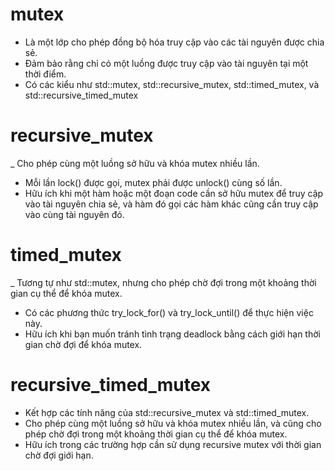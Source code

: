 ﻿# mutex
- Là một lớp cho phép đồng bộ hóa truy cập vào các tài nguyên được chia sẻ.
- Đảm bảo rằng chỉ có một luồng được truy cập vào tài nguyên tại một thời điểm.
- Có các kiểu như std::mutex, std::recursive_mutex, std::timed_mutex, và std::recursive_timed_mutex

# recursive_mutex
_ Cho phép cùng một luồng sở hữu và khóa mutex nhiều lần.
- Mỗi lần lock() được gọi, mutex phải được unlock() cùng số lần.
- Hữu ích khi một hàm hoặc một đoạn code cần sở hữu mutex để truy cập vào tài nguyên chia sẻ, và hàm đó gọi các hàm khác cũng cần truy cập vào cùng tài nguyên đó.

# timed_mutex
_ Tương tự như std::mutex, nhưng cho phép chờ đợi trong một khoảng thời gian cụ thể để khóa mutex.
- Có các phương thức try_lock_for() và try_lock_until() để thực hiện việc này.
- Hữu ích khi bạn muốn tránh tình trạng deadlock bằng cách giới hạn thời gian chờ đợi để khóa mutex.

# recursive_timed_mutex
- Kết hợp các tính năng của std::recursive_mutex và std::timed_mutex.
- Cho phép cùng một luồng sở hữu và khóa mutex nhiều lần, và cũng cho phép chờ đợi trong một khoảng thời gian cụ thể để khóa mutex.
- Hữu ích trong các trường hợp cần sử dụng recursive mutex với thời gian chờ đợi giới hạn.
